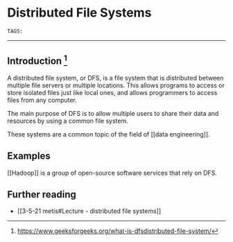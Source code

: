 # Distributed File Systems
`TAGS:`  

---
## Introduction [^1]
A distributed file system, or DFS, is a file system that is distributed between multiple file servers or multiple locations. This allows programs to access or store isolated files just like local ones, and allows programmers to access files from any computer. 

The main purpose of DFS is to allow multiple users to share their data and resources by using a common file system. 

These systems are a common topic of the field of [[data engineering]]. 

## Examples
[[Hadoop]] is a group of open-source software services that rely on DFS.

## Further reading
- [[3-5-21 metis#Lecture - distributed file systems]]

[^1]: https://www.geeksforgeeks.org/what-is-dfsdistributed-file-system/